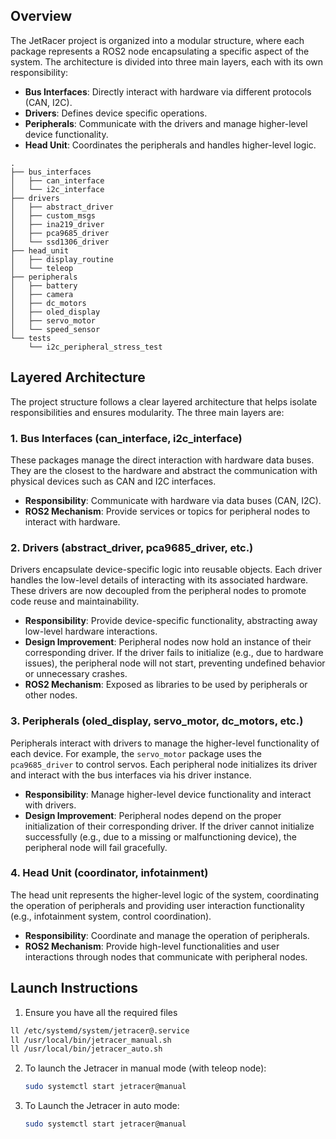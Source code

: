 ## Overview

The JetRacer project is organized into a modular structure, where each package represents a ROS2 node encapsulating a specific aspect of the system. The architecture is divided into three main layers, each with its own responsibility:

- **Bus Interfaces**: Directly interact with hardware via different protocols (CAN, I2C).
- **Drivers**: Defines device specific operations.
- **Peripherals**: Communicate with the drivers and manage higher-level device functionality.
- **Head Unit**: Coordinates the peripherals and handles higher-level logic.

```
.
├── bus_interfaces
│   ├── can_interface
│   └── i2c_interface
├── drivers
│   ├── abstract_driver
│   ├── custom_msgs
│   ├── ina219_driver
│   ├── pca9685_driver
│   └── ssd1306_driver
├── head_unit
│   ├── display_routine
│   └── teleop
├── peripherals
│   ├── battery
│   ├── camera
│   ├── dc_motors
│   ├── oled_display
│   ├── servo_motor
│   └── speed_sensor
└── tests
    └── i2c_peripheral_stress_test
```
## Layered Architecture

The project structure follows a clear layered architecture that helps isolate responsibilities and ensures modularity. The three main layers are:

### 1. **Bus Interfaces (can_interface, i2c_interface)**
These packages manage the direct interaction with hardware data buses. They are the closest to the hardware and abstract the communication with physical devices such as CAN and I2C interfaces.
- **Responsibility**: Communicate with hardware via data buses (CAN, I2C).
- **ROS2 Mechanism**: Provide services or topics for peripheral nodes to interact with hardware.

### 2. **Drivers (abstract_driver, pca9685_driver, etc.)**
Drivers encapsulate device-specific logic into reusable objects. Each driver handles the low-level details of interacting with its associated hardware. These drivers are now decoupled from the peripheral nodes to promote code reuse and maintainability.
- **Responsibility**: Provide device-specific functionality, abstracting away low-level hardware interactions.
- **Design Improvement**: Peripheral nodes now hold an instance of their corresponding driver. If the driver fails to initialize (e.g., due to hardware issues), the peripheral node will not start, preventing undefined behavior or unnecessary crashes.
- **ROS2 Mechanism**: Exposed as libraries to be used by peripherals or other nodes.

### 3. **Peripherals (oled_display, servo_motor, dc_motors, etc.)**
Peripherals interact with drivers to manage the higher-level functionality of each device. For example, the `servo_motor` package uses the `pca9685_driver` to control servos. Each peripheral node initializes its driver and interact with the bus interfaces via his driver instance.
- **Responsibility**: Manage higher-level device functionality and interact with drivers.
- **Design Improvement**: Peripheral nodes depend on the proper initialization of their corresponding driver. If the driver cannot initialize successfully (e.g., due to a missing or malfunctioning device), the peripheral node will fail gracefully.

### 4. **Head Unit (coordinator, infotainment)**
The head unit represents the higher-level logic of the system, coordinating the operation of peripherals and providing user interaction functionality (e.g., infotainment system, control coordination).
- **Responsibility**: Coordinate and manage the operation of peripherals.
- **ROS2 Mechanism**: Provide high-level functionalities and user interactions through nodes that communicate with peripheral nodes.

## Launch Instructions

1. Ensure you have all the required files
```bash 
ll /etc/systemd/system/jetracer@.service
ll /usr/local/bin/jetracer_manual.sh
ll /usr/local/bin/jetracer_auto.sh
```
2. To launch the Jetracer in manual mode (with teleop node):
    ```bash
    sudo systemctl start jetracer@manual
    ```

3. To Launch the Jetracer in auto mode:
    ```bash
    sudo systemctl start jetracer@manual
    ```
